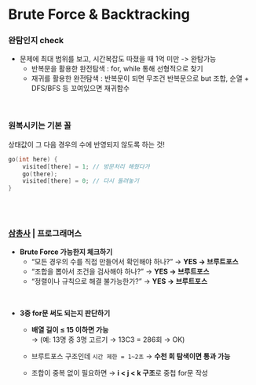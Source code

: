 # Brute Force & Backtracking

### 완탐인지 check
- 문제에 최대 범위를 보고, 시간복잡도 따졌을 때 1억 미만 -> 완탐가능 
    - 반복문을 활용한 완전탐색 : for, while 통해 선형적으로 찾기 
    - 재귀를 활용한 완전탐색 : 반복문이 되면 무조건 반복문으로 but 조합, 순열 + DFS/BFS 등 꼬여있으면 재귀함수 

<br>

### 원복시키는 기본 꼴 
상태값이 그 다음 경우의 수에 반영되지 않도록 하는 것! 
```cpp
go(int here) {
    visited[there] = 1; // 방문처리 해줬다가
    go(there);
    visited[there] = 0; // 다시 돌려놓기
}
```

<br><br>


### [삼총사](https://school.programmers.co.kr/learn/courses/30/lessons/131705) | 프로그래머스 


- **Brute Force 가능한지 체크하기**<br>
    - “모든 경우의 수를 직접 만들어서 확인해야 하나?” → **YES → 브루트포스**
    - “조합을 뽑아서 조건을 검사해야 하나?” → **YES → 브루트포스**
    - “정렬이나 규칙으로 해결 불가능한가?” → **YES → 브루트포스**

<br>

- **3중 for문 써도 되는지 판단하기**
    - **배열 길이 ≤ 15 이하면 가능** <br>
        → (예: 13명 중 3명 고르기 → 13C3 = 286회 → OK)
        
    - 브루트포스 구조인데 `시간 제한 = 1~2초` → **수천 회 탐색이면 통과 가능**
    - 조합이 중복 없이 필요하면 → **i < j < k 구조**로 중첩 for문 작성